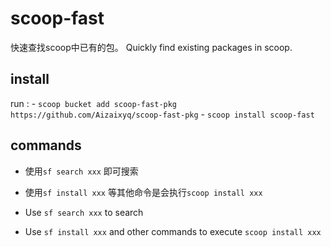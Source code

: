 # scoop-fast
快速查找scoop中已有的包。
Quickly find existing packages in scoop.

## install 
run :
    - `scoop bucket add scoop-fast-pkg https://github.com/Aizaixyq/scoop-fast-pkg`
    - `scoop install scoop-fast`

## commands
- 使用`sf search xxx` 即可搜索
- 使用`sf install xxx` 等其他命令是会执行`scoop install xxx`

- Use `sf search xxx` to search
- Use `sf install xxx` and other commands to execute `scoop install xxx`
